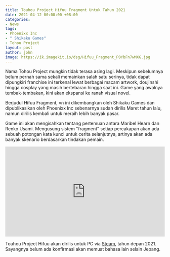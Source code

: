 ```yaml
---
title: Touhou Project Hifuu Fragment Untuk Tahun 2021
date: 2021-04-12 00:00:00 +08:00
categories:
- News
tags:
- Phoenixx Inc
- " Shikaku Games"
- Tohou Project
layout: post
author: john
image: https://ik.imagekit.io/dsg/Hifuu_Fragment_P0YbFn7wMXG.jpg
---
```


Nama Tohou Project mungkin tidak terasa asing lagi. Meskipun sebelumnya belum pernah sama sekali memainkan salah satu serinya, tidak dapat dipungkiri franchise ini terkenal lewat berbagai macam artwork, doujinshi hingga cosplay yang masih bertebaran hingga saat ini. Game yang awalnya tembak-tembakan, kini akan ekspansi ke ranah visual novel.

Berjudul Hifuu Fragment, vn ini dikembangkan oleh Shikaku Games dan dipublikasikan oleh Phoenixx Inc sebenarnya sudah dirilis Maret tahun lalu, namun dirilis kembali untuk meraih lebih banyak pasar.

Game ini akan mengisahkan tentang pertemuan antara Maribel Hearn dan Renko Usami. Mengusung sistem "fragment" setiap percakapan akan ada sebuah potongan kata kunci untuk cerita selanjutnya, artinya akan ada banyak skenario berdasarkan tindakan pemain.

<style>.embed-container { position: relative; padding-bottom: 56.25%; height: 0; overflow: hidden; max-width: 100%; } .embed-container iframe, .embed-container object, .embed-container embed { position: absolute; top: 0; left: 0; width: 100%; height: 100%; }</style><div class='embed-container'><iframe src='https://www.youtube.com/embed//0AXrJMMWHMM' frameborder='0' allowfullscreen></iframe></div>

Touhou Project Hifuu akan dirilis untuk PC via [Steam](https://store.steampowered.com/app/1568880/_/), tahun depan 2021. Sayangnya belum ada konfirmasi akan memuat bahasa lain selain Jepang.
